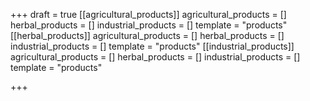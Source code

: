 +++
draft = true
[[agricultural_products]]
agricultural_products = []
herbal_products = []
industrial_products = []
template = "products"
[[herbal_products]]
agricultural_products = []
herbal_products = []
industrial_products = []
template = "products"
[[industrial_products]]
agricultural_products = []
herbal_products = []
industrial_products = []
template = "products"

+++
